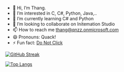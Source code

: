 - 👋 Hi, I’m Thang.
- 👀 I’m interested in C, C#, Python, Java,.. 
- 🌱 I’m currently learning C# and Python
- 💞️ I’m looking to collaborate on Initemation Studio
- 📫 How to reach me thang@qnzz.onmicrosoft.com
- 😄 Pronouns: Quack!
- ⚡ Fun fact: <a href="https://www.youtube.com/watch?v=dQw4w9WgXcQ">Do Not Click</a>

<a href="https://git.io/streak-stats"><img src="https://streak-stats.demolab.com?user=duckopia&theme=iceberg&border_radius=15&card_width=499" alt="GitHub Streak" /></a>

[![Top Langs](https://github-readme-stats.vercel.app/api/top-langs/?username=duckopia&layout=compact&theme=vision-friendly-dark)](https://github.com/anuraghazra/github-readme-stats)

<!---
duckopia/duckopia is a ✨ special ✨ repository because its `README.md` (this file) appears on your GitHub profile.
You can click the Preview link to take a look at your changes.
--->
